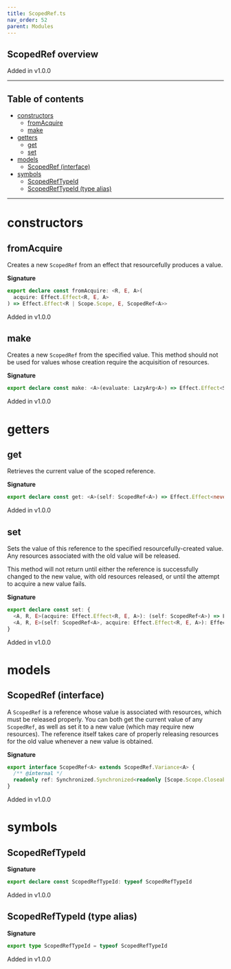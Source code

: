 ```yaml
---
title: ScopedRef.ts
nav_order: 52
parent: Modules
---
```


## ScopedRef overview

Added in v1.0.0

---

<h2 class="text-delta">Table of contents</h2>

- [constructors](#constructors)
  - [fromAcquire](#fromacquire)
  - [make](#make)
- [getters](#getters)
  - [get](#get)
  - [set](#set)
- [models](#models)
  - [ScopedRef (interface)](#scopedref-interface)
- [symbols](#symbols)
  - [ScopedRefTypeId](#scopedreftypeid)
  - [ScopedRefTypeId (type alias)](#scopedreftypeid-type-alias)

---

# constructors

## fromAcquire

Creates a new `ScopedRef` from an effect that resourcefully produces a
value.

**Signature**

```ts
export declare const fromAcquire: <R, E, A>(
  acquire: Effect.Effect<R, E, A>
) => Effect.Effect<R | Scope.Scope, E, ScopedRef<A>>
```

Added in v1.0.0

## make

Creates a new `ScopedRef` from the specified value. This method should
not be used for values whose creation require the acquisition of resources.

**Signature**

```ts
export declare const make: <A>(evaluate: LazyArg<A>) => Effect.Effect<Scope.Scope, never, ScopedRef<A>>
```

Added in v1.0.0

# getters

## get

Retrieves the current value of the scoped reference.

**Signature**

```ts
export declare const get: <A>(self: ScopedRef<A>) => Effect.Effect<never, never, A>
```

Added in v1.0.0

## set

Sets the value of this reference to the specified resourcefully-created
value. Any resources associated with the old value will be released.

This method will not return until either the reference is successfully
changed to the new value, with old resources released, or until the attempt
to acquire a new value fails.

**Signature**

```ts
export declare const set: {
  <A, R, E>(acquire: Effect.Effect<R, E, A>): (self: ScopedRef<A>) => Effect.Effect<Exclude<R, Scope.Scope>, E, void>
  <A, R, E>(self: ScopedRef<A>, acquire: Effect.Effect<R, E, A>): Effect.Effect<Exclude<R, Scope.Scope>, E, void>
}
```

Added in v1.0.0

# models

## ScopedRef (interface)

A `ScopedRef` is a reference whose value is associated with resources,
which must be released properly. You can both get the current value of any
`ScopedRef`, as well as set it to a new value (which may require new
resources). The reference itself takes care of properly releasing resources
for the old value whenever a new value is obtained.

**Signature**

```ts
export interface ScopedRef<A> extends ScopedRef.Variance<A> {
  /** @internal */
  readonly ref: Synchronized.Synchronized<readonly [Scope.Scope.Closeable, A]>
}
```

Added in v1.0.0

# symbols

## ScopedRefTypeId

**Signature**

```ts
export declare const ScopedRefTypeId: typeof ScopedRefTypeId
```

Added in v1.0.0

## ScopedRefTypeId (type alias)

**Signature**

```ts
export type ScopedRefTypeId = typeof ScopedRefTypeId
```

Added in v1.0.0
